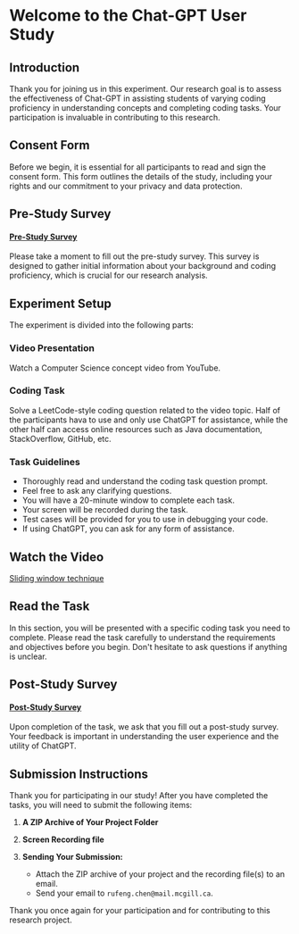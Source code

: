 # Welcome to the Chat-GPT User Study
## Introduction
Thank you for joining us in this experiment. Our research goal is to assess the effectiveness of Chat-GPT in assisting students of varying coding proficiency in understanding concepts and completing coding tasks. Your participation is invaluable in contributing to this research.

## Consent Form
Before we begin, it is essential for all participants to read and sign the consent form. This form outlines the details of the study, including your rights and our commitment to your privacy and data protection.

## Pre-Study Survey
#### [Pre-Study Survey](https://forms.office.com/Pages/ResponsePage.aspx?id=cZYxzedSaEqvqfz4-J8J6rdAT4YmCUtJgPhOLnwBHWJURDMwWEdDQ0NCWDBSSVlGUEcxNUVVOTczUi4u)
Please take a moment to fill out the pre-study survey. This survey is designed to gather initial information about your background and coding proficiency, which is crucial for our research analysis.

## Experiment Setup
The experiment is divided into the following parts:

### Video Presentation
Watch a Computer Science concept video from YouTube.

### Coding Task
Solve a LeetCode-style coding question related to the video topic. Half of the participants hava to use and only use ChatGPT for assistance, while the other half can access online resources such as Java documentation, StackOverflow, GitHub, etc.

### Task Guidelines
- Thoroughly read and understand the coding task question prompt.
- Feel free to ask any clarifying questions.
- You will have a 20-minute window to complete each task.
- Your screen will be recorded during the task.
- Test cases will be provided for you to use in debugging your code.
- If using ChatGPT, you can ask for any form of assistance.

## Watch the Video
[Sliding window technique](https://www.youtube.com/watch?v=p-ss2JNynmw)

## Read the Task
In this section, you will be presented with a specific coding task you need to complete. Please read the task carefully to understand the requirements and objectives before you begin.
Don't hesitate to ask questions if anything is unclear.

## Post-Study Survey
#### [Post-Study Survey](https://forms.office.com/Pages/ResponsePage.aspx?id=cZYxzedSaEqvqfz4-J8J6rdAT4YmCUtJgPhOLnwBHWJUMlU1M0NBVzBJUklGWUw4QUlPOVA2NFZTSi4u)
Upon completion of the task, we ask that you fill out a post-study survey. Your feedback is important in understanding the user experience and the utility of ChatGPT.

## Submission Instructions

Thank you for participating in our study! After you have completed the tasks, you will need to submit the following items:

1. **A ZIP Archive of Your Project Folder**

2. **Screen Recording file**

3. **Sending Your Submission:**
    - Attach the ZIP archive of your project and the recording file(s) to an email.
    - Send your email to `rufeng.chen@mail.mcgill.ca`.

Thank you once again for your participation and for contributing to this research project.
